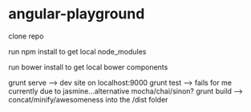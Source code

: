 angular-playground
==================
clone repo

run npm install to get local node_modules

run bower install to get local bower components


grunt serve --> dev site on localhost:9000
grunt test --> fails for me currently due to jasmine...alternative mocha/chai/sinon?
grunt build --> concat/minify/awesomeness into the /dist folder
